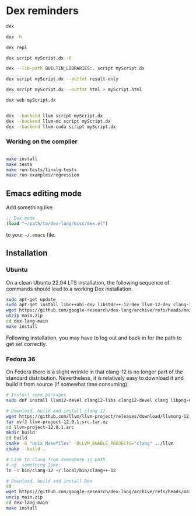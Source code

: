 # Dex reminders


```bash
dex

dex -h

dex repl

dex script myScript.dx -O

dex --lib-path BUILTIN_LIBRARIES:. script myScript.dx

dex script myScript.dx --outfmt result-only 

dex script myScript.dx --outfmt html > myScript.html

dex web myScript.dx


dex --backend llvm script myScript.dx
dex --backend llvm-mc script myScript.dx
dex --backend llvm-cuda script myScript.dx

```

### Working on the compiler

```bash

make install
make tests
make run-tests/linalg-tests
make run-examples/regression


```

## Emacs editing mode

Add something like:

```lisp
;; Dex mode
(load "~/path/to/dex-lang/misc/dex.el")

```

to your `~/.emacs` file.


## Installation

### Ubuntu

On a clean Ubuntu 22.04 LTS installation, the following sequence of commands should lead to a working Dex installation.

```bash
sudo apt-get update
sudo apt-get install libc++abi-dev libstdc++-12-dev llvm-12-dev clang-12 libpng-dev g++ haskell-platform haskell-stack pkg-config
wget https://github.com/google-research/dex-lang/archive/refs/heads/main.zip
unzip main.zip
cd dex-lang-main
make install
```
Following installation, you may have to log out and back in for the path to get set correctly.

### Fedora 36

On Fedora there is a slight wrinkle in that clang-12 is no longer part of the standard distribution. Nevertheless, it is relatively easy to download it and build it from source (if somewhat time consuming).

```bash
# Install some packages
sudo dnf install llvm12-devel clang12-libs clang12-devel clang libpng-devel haskell-platform cmake

# Download, build and install clang 12
wget https://github.com/llvm/llvm-project/releases/download/llvmorg-12.0.1/llvm-project-12.0.1.src.tar.xz
tar xvfJ llvm-project-12.0.1.src.tar.xz
cd llvm-project-12.0.1.src
mkdir build
cd build
cmake -G "Unix Makefiles" -DLLVM_ENABLE_PROJECTS="clang" ../llvm
cmake --build .

# Link to clang from somewhere in path
# eg. something like:
ln -s bin/clang-12 ~/.local/bin/clang++-12

# Download, build and install Dex
cd
wget https://github.com/google-research/dex-lang/archive/refs/heads/main.zip
unzip main.zip
cd dex-lang-main
make install
```


